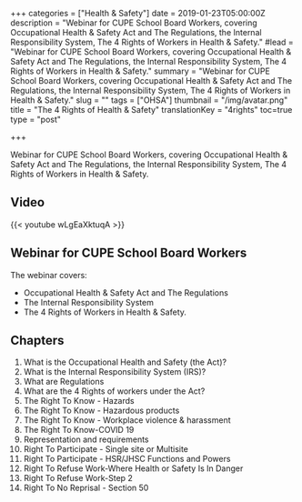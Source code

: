 +++
categories = ["Health & Safety"]
date = 2019-01-23T05:00:00Z
description = "Webinar for CUPE School Board Workers, covering Occupational Health & Safety Act and The Regulations, the Internal Responsibility System, The 4 Rights of Workers in Health & Safety."
#lead = "Webinar for CUPE School Board Workers, covering Occupational Health & Safety Act and The Regulations, the Internal Responsibility System, The 4 Rights of Workers in Health & Safety."
summary = "Webinar for CUPE School Board Workers, covering Occupational Health & Safety Act and The Regulations, the Internal Responsibility System, The 4 Rights of Workers in Health & Safety."
slug = ""
tags = ["OHSA"]
thumbnail = "/img/avatar.png"
title = "The 4 Rights of Health & Safety"
translationKey = "4rights"
toc=true
type = "post"

+++

Webinar for CUPE School Board Workers, covering Occupational Health & Safety Act and The Regulations, the Internal Responsibility System, The 4 Rights of Workers in Health & Safety.

## Video

{{< youtube wLgEaXktuqA >}}


## Webinar for CUPE School Board Workers

The webinar covers:

- Occupational Health & Safety Act and The Regulations
- The Internal Responsibility System
- The 4 Rights of Workers in Health & Safety.




## Chapters

1. What is the Occupational Health and Safety (the Act)?
1. What is the Internal Responsibility System (IRS)?
1. What are Regulations
1. What are the 4 Rights of workers under the Act?
1. The Right To Know - Hazards
1. The Right To Know - Hazardous products
1. The Right To Know - Workplace violence & harassment
1. The Right To Know-COVID 19
1. Representation and requirements
1. Right To Participate - Single site or Multisite
1. Right To Participate - HSR/JHSC Functions and Powers
1. Right To Refuse Work-Where Health or Safety Is In Danger
1. Right To Refuse Work-Step 2
1. Right To No Reprisal - Section 50
